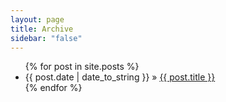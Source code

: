 ```yaml
---
layout: page
title: Archive
sidebar: "false"
---
```


<ul>
  {% for post in site.posts %}
    <li>
        <span class="recent-news-date">{{ post.date | date_to_string }} »</span>
        <a href="{{ site.url }}{{ post.url }}" >{{ post.title }}</a>
    </li>
  {% endfor %}
</ul>